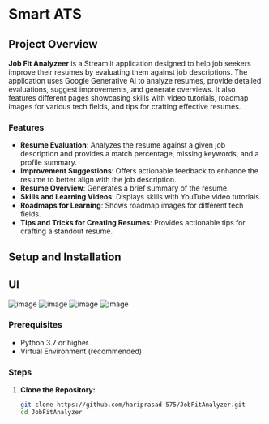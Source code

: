 # Smart ATS

## Project Overview

**Job Fit Analyzeer** is a Streamlit application designed to help job seekers improve their resumes by evaluating them against job descriptions. The application uses Google Generative AI to analyze resumes, provide detailed evaluations, suggest improvements, and generate overviews. It also features different pages showcasing skills with video tutorials, roadmap images for various tech fields, and tips for crafting effective resumes.

### Features

- **Resume Evaluation**: Analyzes the resume against a given job description and provides a match percentage, missing keywords, and a profile summary.
- **Improvement Suggestions**: Offers actionable feedback to enhance the resume to better align with the job description.
- **Resume Overview**: Generates a brief summary of the resume.
- **Skills and Learning Videos**: Displays skills with YouTube video tutorials.
- **Roadmaps for Learning**: Shows roadmap images for different tech fields.
- **Tips and Tricks for Creating Resumes**: Provides actionable tips for crafting a standout resume.

## Setup and Installation

## UI
![image](https://github.com/user-attachments/assets/f2d01bd9-a3fb-4463-9114-42970d171cf3)
![image](https://github.com/user-attachments/assets/e5879ae1-e367-4f43-8ae2-05d4e08a0335)
![image](https://github.com/user-attachments/assets/94130661-8db4-495d-a98a-737b1f25ce80)
![image](https://github.com/user-attachments/assets/3285a322-7fe1-4200-bdcc-fcb08a7b4e95)



### Prerequisites

- Python 3.7 or higher
- Virtual Environment (recommended)

### Steps

1. **Clone the Repository:**

   ```sh
   git clone https://github.com/hariprasad-575/JobFitAnalyzer.git
   cd JobFitAnalyzer
